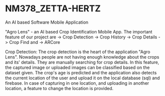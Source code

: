 # NM378_ZETTA-HERTZ
An AI based Software Mobile Application


"Agro Lens" - an AI based Crop Identification Mobile App. The important feature of our project are
     -> Crop Detection
     -> Crop History
     -> Crop Details
     -> Crop Find and
     -> ARCore
     
Crop Detection:
     The crop detection is the heart of the application "Agro Lens".  Nowadays people are not having enough knowledge about 
     the crops and its' details.  They are manually searching for crop details.  In this feature, the captured image or uploaded 
     images can be classified based on the dataset given.  The crop's age is predicted and the application also detects
     the current location of the user and upload it on the local database (sql) and firebase.  In case of capturing in one 
     location, and uploading in another location, a feature to change the location is provided.     
